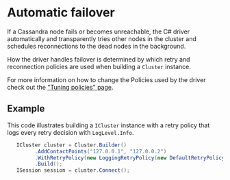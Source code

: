# Automatic failover

If a Cassandra node fails or becomes unreachable, the C# driver automatically and transparently tries other nodes in
the cluster and schedules reconnections to the dead nodes in the background.

How the driver handles failover is determined by which retry and reconnection policies are used when building a
`Cluster` instance.

For more information on how to change the Policies used by the driver check out the ["Tuning policies" page](../tuning-policies).

## Example

This code illustrates building a `ICluster` instance with a retry policy that logs every retry decision with `LogLevel.Info`.

```csharp
   ICluster cluster = Cluster.Builder()
         .AddContactPoints("127.0.0.1", "127.0.0.2")
         .WithRetryPolicy(new LoggingRetryPolicy(new DefaultRetryPolicy()))
         .Build();
   ISession session = cluster.Connect();
```